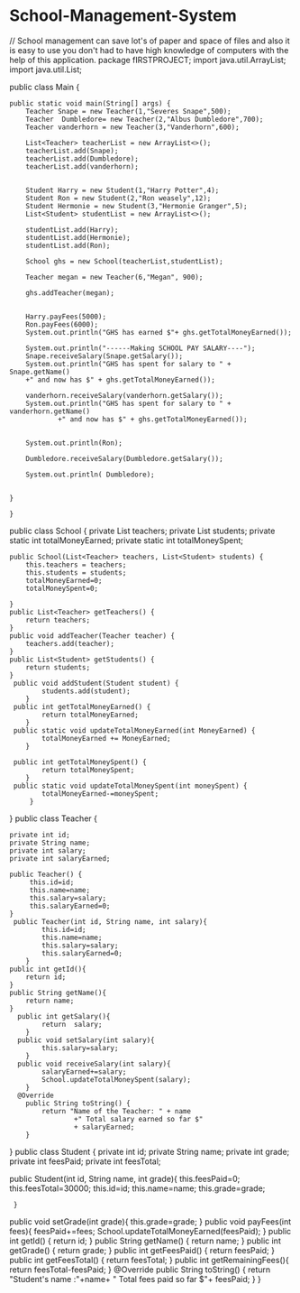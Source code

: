 # School-Management-System
// School management can save lot's of paper and space of files and also it is easy to use you don't had to have high knowledge of computers with the help of this application.
package fIRSTPROJECT;
import java.util.ArrayList;
import java.util.List;

public class Main {
	

	public static void main(String[] args) {
		Teacher Snape = new Teacher(1,"Severes Snape",500);
        Teacher  Dumbledore= new Teacher(2,"Albus Dumbledore",700);
        Teacher vanderhorn = new Teacher(3,"Vanderhorn",600);

        List<Teacher> teacherList = new ArrayList<>();
        teacherList.add(Snape);
        teacherList.add(Dumbledore);
        teacherList.add(vanderhorn);


        Student Harry = new Student(1,"Harry Potter",4);
        Student Ron = new Student(2,"Ron weasely",12);
        Student Hermonie = new Student(3,"Hermonie Granger",5);
        List<Student> studentList = new ArrayList<>();

        studentList.add(Harry);
        studentList.add(Hermonie);
        studentList.add(Ron);

        School ghs = new School(teacherList,studentList);

        Teacher megan = new Teacher(6,"Megan", 900);

        ghs.addTeacher(megan);


        Harry.payFees(5000);
        Ron.payFees(6000);
        System.out.println("GHS has earned $"+ ghs.getTotalMoneyEarned());

        System.out.println("------Making SCHOOL PAY SALARY----");
        Snape.receiveSalary(Snape.getSalary());
        System.out.println("GHS has spent for salary to " + Snape.getName()
        +" and now has $" + ghs.getTotalMoneyEarned());

        vanderhorn.receiveSalary(vanderhorn.getSalary());
        System.out.println("GHS has spent for salary to " + vanderhorn.getName()
                +" and now has $" + ghs.getTotalMoneyEarned());


        System.out.println(Ron);

        Dumbledore.receiveSalary(Dumbledore.getSalary());

        System.out.println( Dumbledore);


    }
		
	}




public class School {
	 private List<Teacher> teachers;
	 private List<Student> students;
	 private static int  totalMoneyEarned;
	 private static int totalMoneySpent;
	

	public School(List<Teacher> teachers, List<Student> students) {
		this.teachers = teachers;
        this.students = students;
        totalMoneyEarned=0;
        totalMoneySpent=0;
		
	}
	public List<Teacher> getTeachers() {
        return teachers;
    }
	public void addTeacher(Teacher teacher) {
        teachers.add(teacher);
    }
	public List<Student> getStudents() {
        return students;
    }
	 public void addStudent(Student student) {
	        students.add(student);
	    }
	 public int getTotalMoneyEarned() {
	        return totalMoneyEarned;
	    }
	 public static void updateTotalMoneyEarned(int MoneyEarned) {
	        totalMoneyEarned += MoneyEarned;
	    }

	 public int getTotalMoneySpent() {
	        return totalMoneySpent;
	    }
	 public static void updateTotalMoneySpent(int moneySpent) {
	        totalMoneyEarned-=moneySpent;
	     }
}
 public class Teacher {

    private int id;
    private String name;
    private int salary;
    private int salaryEarned;

	public Teacher() {
		 this.id=id;
	     this.name=name;
	     this.salary=salary;
	     this.salaryEarned=0;
	}
	 public Teacher(int id, String name, int salary){
	        this.id=id;
	        this.name=name;
	        this.salary=salary;
	        this.salaryEarned=0;
	    }
	public int getId(){
        return id;
    }
	public String getName(){
        return name;
    }
	  public int getSalary(){
	        return  salary;
	    }
	  public void setSalary(int salary){
	        this.salary=salary;
	    }
	  public void receiveSalary(int salary){
	        salaryEarned+=salary;
	        School.updateTotalMoneySpent(salary);
	    }
	  @Override
	    public String toString() {
	        return "Name of the Teacher: " + name
	                +" Total salary earned so far $"
	                + salaryEarned;
	    }
}
public class Student {
private int id;
private String name;
private int grade;
private int feesPaid;
private int feesTotal;

 public Student(int id, String name, int grade){
	 this.feesPaid=0;
     this.feesTotal=30000;
     this.id=id;
     this.name=name;
     this.grade=grade;
     
    
     }
 public void setGrade(int grade){
     this.grade=grade;
 }
 public void payFees(int fees){
     feesPaid+=fees;
     School.updateTotalMoneyEarned(feesPaid);
 }
 public int getId() {
     return id;
 }
 public String getName() {
     return name;
 }
 public int getGrade() {
     return grade;
 }
 public int getFeesPaid() {
     return feesPaid;
 }
 public int getFeesTotal() {
     return feesTotal;
 }
 public int getRemainingFees(){
     return feesTotal-feesPaid;
 }
 @Override
 public String toString() {
     return "Student's name :"+name+
             " Total fees paid so far $"+ feesPaid;
 }
 }



